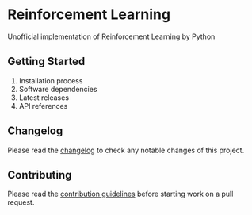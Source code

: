 # Reinforcement Learning

Unofficial implementation of Reinforcement Learning by Python

## Getting Started

1. Installation process
1. Software dependencies
1. Latest releases
1. API references

## Changelog

Please read the [changelog](CHANGELOG.md) to check any notable changes of this project.

## Contributing

Please read the [contribution guidelines](CONTRIBUTING.md) before starting work on a pull request.
